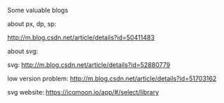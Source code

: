 Some valuable blogs

about px, dp, sp:

http://m.blog.csdn.net/article/details?id=50411483

about svg:

svg: http://m.blog.csdn.net/article/details?id=52880779

low version problem: http://m.blog.csdn.net/article/details?id=51703162

svg website: https://icomoon.io/app/#/select/library
